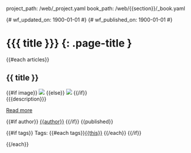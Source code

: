 project_path: /web/_project.yaml
book_path: /web/{{section}}/_book.yaml

{# wf_updated_on: 1900-01-01 #}
{# wf_published_on: 1900-01-01 #}

# {{{ title }}} {: .page-title }

{{#each articles}}

## {{ title }}
<div class="attempt-right">
  {{#if image}}
    <img src="{{image}}">
  {{else}}
    <img src="https://placehold.it/350x150">
  {{/if}}
</div>
{{{description}}}

[Read more]({{url}})

{{#if author}}
[{{author}}](/web/resources/contributors#{{author}})
{{/if}}
{{published}}

{{#if tags}}
Tags: {{#each tags}}[{{this}}](/web/updates/tags/{{this}}) {{/each}}
{{/if}}

<div style="clear:both"></div>

{{/each}}
